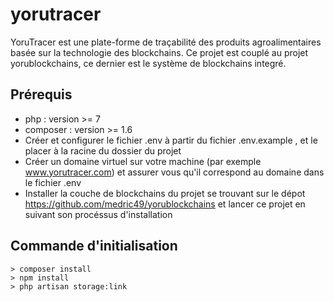 # yorutracer
YoruTracer est une plate-forme de traçabilité des produits agroalimentaires basée sur la technologie des blockchains. Ce projet est couplé au projet yorublockchains, ce dernier est le système de blockchains integré.

## Prérequis
* php : version >= 7
* composer : version >= 1.6
* Créer et configurer le fichier .env à partir du fichier .env.example , et le placer à la racine du dossier du projet
* Créer un domaine virtuel sur votre machine (par exemple www.yorutracer.com) et assurer vous qu'il correspond au domaine dans le fichier .env
* Installer la couche de blockchains du projet se trouvant sur le dépot https://github.com/medric49/yorublockchains et lancer ce projet en suivant son procéssus d'installation

## Commande d'initialisation
    > composer install
    > npm install
    > php artisan storage:link

